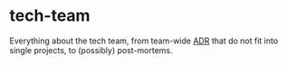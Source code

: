 # tech-team
Everything about the tech team, from team-wide [ADR](http://thinkrelevance.com/blog/2011/11/15/documenting-architecture-decisions) that do not fit into single projects, to (possibly) post-mortems.
